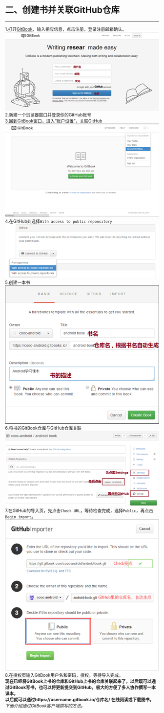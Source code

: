 二、创建书并关联GitHub仓库
===
---

1.打开[GitBook](https://www.gitbook.com)，输入相应信息，点击注册，登录注册邮箱确认。   
![注册](images/signup.png)   
2.新建一个浏览器窗口并登录你的GitHub账号    
3.回到GitBook窗口，进入“账户设置”，关联GitHub   
![Account Settings](images/account_setting.png)   
4.在GitHub处选择`With access to public reponsitory`   
![GitHub](images/github.png)   
5.创建一本书   
![创建书](images/create_book.png)   
6.将书的GitBook仓库与GitHub仓库关联   
![Link](images/link_setting.png)   
7.在GitHub的导入页，先点击`Check URL`，等待检查完成，选择`Public`，再点击`Begin import`。   
![Check](images/check.png)   
8.在授权页输入GitBook用户名和密码，授权。等待导入完成。       
**现在已经将GitBook上书的仓库和GitHub上书的仓库关联起来了，以后既可以通过GitBook写书，也可以将更新提交到GitHub，极大的方便了多人协作撰写一本课本。**   
**以后就可以通过https://username.gitbook.io/仓库名/ 在线阅读或下载图书。**   
*下面介绍通过GitBook客户端撰写的方法。*